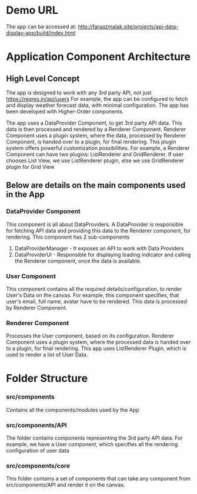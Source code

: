 # Demo URL
The app can be accessed at: http://faraazmalak.site/projects/api-data-display-app/build/index.html
# Application Component Architecture

## High Level Concept
The app is designed to work with any 3rd party API, not just https://reqres.in/api/users
For example, the app can be configured to fetch and display weather forecast data, with minimal configuration.
The app has been developed with Higher-Order components.

The app uses a DataProvider Component, to get 3rd party API data. 
This data is then processed and rendered by a Renderer Component.
Renderer Component uses a plugin system, where the data, processed by Renderer Component, is handed over to a plugin, for final rendering.
This plugin system offers powerful customization possibilities.
For example, a Renderer Component can have two  plugins: ListRenderer and GridRenderer.
If user chooses List View, we use ListRenderer plugin, else we use GridRenderer plugin for Grid View

## Below are details on the main components used in the App
### DataProvider Component
This component is all about DataProviders. 
A DataProvider is responsible for fetching API data and providing this data to the Renderer component, for rendering.
This component has 2 sub-components
 1. DataProviderManager - It exposes an API to work with Data Providers
 2. DataProviderUI - Responsible for displaying loading indicator and calling the Renderer component, once the data is available.

### User Component
This component contains all the required details/configuration, to render User's Data on the canvas.
For example, this component specifies, that user's email, full name, avatar have to be rendered.
This data is processed by Renderer Component.

### Renderer Component
Processes the User component, based on its configuration.
Renderer Component uses a plugin system, where the processed data is handed over to a plugin, for final rendering.
This app uses ListRenderer Plugin, which is used to render a list of User Data.

# Folder Structure
### src/components
Contains all the components/modules used by the App

### src/components/API
The folder contains components representing the 3rd party API data. 
For example, we have a User component, which specifies all the rendering configuration of user data

### src/components/core
This folder contains a set of components that can take any component from src/components/API and render it on the canvas.
